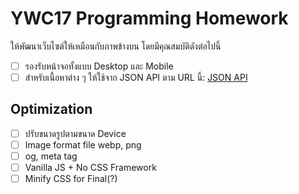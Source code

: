 # YWC17 Programming Homework

ให้พัฒนาเว็บไซต์ให้เหมือนกับภาพข้างบน โดยมีคุณสมบัติดังต่อไปนี้
- [ ] รองรับหน้าจอทั้งแบบ Desktop และ Mobile
- [ ] สำหรับเนื้อหาต่าง ๆ ให้ใช้จาก JSON API ตาม URL นี้: [JSON API](https://panjs.com/ywc.json)

## Optimization
- [ ] ปรับขนาดรูปตามขนาด Device
- [ ] Image format file webp, png
- [ ] og, meta tag
- [ ] Vanilla JS + No CSS Framework
- [ ] Minify CSS for Final(?)

